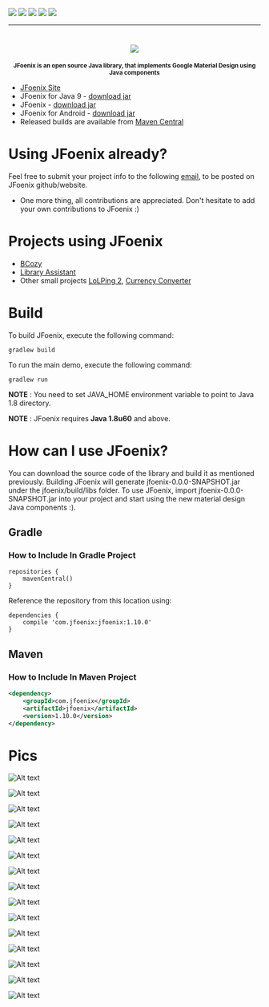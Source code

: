 [![][CircleCI img]][CircleCI]
[![][mavenbadge img]][mavenbadge]
[![][versioneye img]][versioneye]
[![][sonardebt img]][sonardebt]
[![][gitter img]][gitter]

---

<h1 align="center">
    <img src="http://www.jfoenix.com/img/logo-JFX.png">
</h1>
<p align="center">
<sup>
<b>JFoenix is an open source Java library, that implements Google Material Design using Java components</b>
</sup>
</p>

* [JFoenix Site](http://www.jfoenix.com)
* JFoenix for Java 9 - [download jar](http://www.jfoenix.com/download/jfoenix-9.0.0.jar)
* JFoenix - [download jar](http://www.jfoenix.com/download/jfoenix.jar)
* JFoenix for Android - [download jar](http://www.jfoenix.com/download/jfoenix-0.0.0-SNAPSHOT-retrolambda.jar)
* Released builds are available from [Maven Central](http://search.maven.org/#search%7Cga%7C1%7CJFoenix)

# Using JFoenix already?
Feel free to submit your project info to the following <a href="mailto:developers@jfoenix.com" target="_top">email</a>, to be posted on JFoenix github/website.
* One more thing, all contributions are appreciated. Don't hesitate to add your own contributions to JFoenix :)

# Projects using JFoenix
* <a href="http://bcozy.org">BCozy</a>
* <a href="https://github.com/afsalashyana/Library-Assistant">Library Assistant</a>
* Other small projects <a href="https://github.com/mayuso/LoLPing2">LoLPing 2</a>,
<a href="https://github.com/naeemkhan12/CurrencyConverter.git">Currency Converter</a>

# Build
To build JFoenix, execute the following command:

    gradlew build

To run the main demo, execute the following command:

    gradlew run

**NOTE** : You need to set JAVA_HOME environment variable to point to Java 1.8 directory.

**NOTE** : JFoenix requires **Java 1.8u60** and above.

# How can I use JFoenix?
You can download the source code of the library and build it as mentioned previously. Building JFoenix will generate jfoenix-0.0.0-SNAPSHOT.jar under the jfoenix/build/libs folder. To use JFoenix, import jfoenix-0.0.0-SNAPSHOT.jar into your project and start using the new material design Java components :).

## Gradle
### How to Include In Gradle Project
```
repositories {
    mavenCentral()
}
```
Reference the repository from this location using:
```
dependencies {
    compile 'com.jfoenix:jfoenix:1.10.0'
}
```

## Maven
### How to Include In Maven Project
```xml
<dependency>
    <groupId>com.jfoenix</groupId>
    <artifactId>jfoenix</artifactId>
    <version>1.10.0</version>
</dependency>
```
# Pics

![Alt text](http://jfoenix.com/gif/button.gif "Button Demo")

![Alt text](http://jfoenix.com/gif/checkbox.gif "Check Box Demo")

![Alt text](http://jfoenix.com/gif/toggle-button.gif "Toggle Buton Demo")

![Alt text](http://jfoenix.com/gif/dialog.gif "Dialog Demo")

![Alt text](http://jfoenix.com/gif/listview.gif "List View Demo")

![Alt text](http://jfoenix.com/gif/nodes-list.gif "Nodes List Demo")

![Alt text](http://jfoenix.com/gif/masonry.gif "Masonry Demo")

![Alt text](http://jfoenix.com/gif/slider.gif "Slider Demo")

![Alt text](http://jfoenix.com/gif/spinner.gif "Spinner Demo")

![Alt text](http://jfoenix.com/gif/icons-snackbar.gif "Icons-Snackbar Demo")

![Alt text](http://jfoenix.com/gif/colorpicker-beta.gif "Color Picker Demo")

![Alt text](http://jfoenix.com/gif/datepicker.gif "Date Picker Demo")

![Alt text](http://jfoenix.com/gif/timepicker.gif "Time Picker Demo")

![Alt text](http://jfoenix.com/gif/treetableview.gif "Tree Table View")

![Alt text](http://jfoenix.com/gif/grouping.gif "Grouping Demo")


[mavenbadge]:https://search.maven.org/#search%7Cga%7C1%7Cg%3A%22com.jfoenix%22%20AND%20a%3A%22jfoenix%22
[mavenbadge img]:https://maven-badges.herokuapp.com/maven-central/com.jfoenix/jfoenix/badge.svg

[versioneye]:https://www.versioneye.com/user/projects/58da091024ef3e0045217361
[versioneye img]:https://www.versioneye.com/user/projects/58da091024ef3e0045217361/badge.svg

[sonar]:https://sonarqube.com/dashboard?id=com.jfoenix%3Ajfoenix-root
[sonar img]:https://sonarqube.com/api/badges/gate?key=com.jfoenix:jfoenix-root

[sonardebt]:https://sonarqube.com/dashboard?id=com.jfoenix%3Ajfoenix-root
[sonardebt img]:https://sonarqube.com/api/badges/measure?key=com.jfoenix:jfoenix-root&metric=sqale_debt_ratio

[CircleCI]:https://circleci.com/gh/jfoenixadmin/JFoenix/tree/master
[CircleCI img]:https://circleci.com/gh/jfoenixadmin/JFoenix/tree/master.svg?style=shield

[gitter]:https://gitter.im/JFoenix/Lobby?utm_source=badge&utm_medium=badge&utm_campaign=pr-badge&utm_content=badge
[gitter img]:https://badges.gitter.im/JFoenix/Lobby.svg
